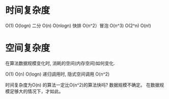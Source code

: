 # 时间复杂度

O(1)
O(logn) 二分
O(n) 
O(nlogn) 快排
O(n^2）冒泡
O(n^3)
O(2^n)
O(n!)

# 空间复杂度

在算法数据规模变化时, 消耗的空间(内存空间)如何变化.

O(1)
O(n)
O(logn) 递归调用时, 隐式空间调用
O(n^2)

时间复杂度为O(n) 的算法一定比O(n^2)的算法快吗?
数据规模不确定。
在数据规模足够大的情况下，才如此。